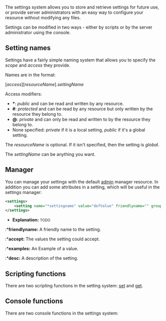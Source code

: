 The settings system allows you to store and retrieve settings for future use, or provide server administrators with an easy way to configure your resource without modifying any files.

Settings can be modified in two ways - either by scripts or by the server administrator using the console.

Setting names
-------------

Settings have a fairly simple naming system that allows you to specify the *scope* and *access* they provide.

Names are in the format:

\[*access*\]\[*resourceName*\].*settingName*

Access modifiers:

-   **\***: *public* and can be read and written by any resource.
-   **\#**: *protected* and can be read by any resource but only written by the resource they belong to.
-   **@**: *private* and can only be read and written to by the resource they belong to.
-   None specified: *private* if it is a local setting, *public* if it's a global setting.

The *resourceName* is optional. If it isn't specified, then the setting is *global*.

The *settingName* can be anything you want.

Manager
-------

You can manage your settings with the default [admin](/docs/resource-admin.md "wikilink") manager resource. In addition you can add some attributes in a setting, which will be useful in the settings manager:

``` xml
<settings>
    <setting name="*settingname" value="defValue" friendlyname="" group="" accept="" examples="" desc="" />
</settings>
```

-   **Explanation:** <small>TODO</small>

:\***friendlyname:** A friendly name to the setting.

:\***accept:** The values the setting could accept.

:\***examples:** An Example of a value.

:\***desc:** A description of the setting.

Scripting functions
-------------------

There are two scripting functions in the setting system: [set](/docs/set.md "wikilink") and [get](/docs/get.md "wikilink").

Console functions
-----------------

There are two console functions in the settings system:
